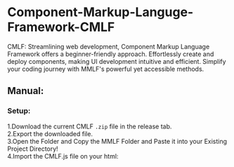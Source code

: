 # Component-Markup-Languge-Framework-CMLF

CMLF: Streamlining web development, Component Markup Language Framework offers a beginner-friendly approach.
Effortlessly create and deploy components, making UI development intuitive and efficient. Simplify your coding journey with MMLF's powerful yet accessible methods.

## Manual:


### Setup: 
1.Download the current CMLF <code>.zip</code> file in the release tab.<br/>
2.Export the downloaded file.<br/>
3.Open the Folder and Copy the MMLF Folder and Paste it into your Existing Project Directory!<br/>
4.Import the CMLF.js file on your html: <code><script type="module" src="MMLF/build/v1.0/index.js"><script></code><br/>

Code and Enjoy!


## Tools Used in This Project
<img src="https://skillicons.dev/icons?i=html,javascript,vscode,git" />

### Documentation:

#### mmlf-render tag:

The <code><cmlf-render></code> Tag is used to Define the type of rendering method

this section is not yet done pls wait for the updates!!!

